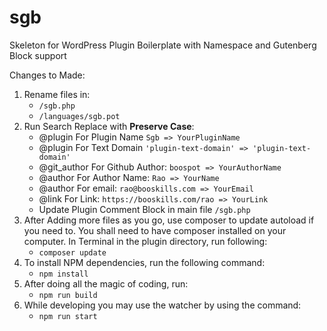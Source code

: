 # sgb
Skeleton for WordPress Plugin Boilerplate with Namespace and Gutenberg Block support


Changes to Made:

1. Rename files in:
    * `/sgb.php`
    * `/languages/sgb.pot`
2. Run Search Replace with **Preserve Case**:
    * @plugin For Plugin Name `Sgb => YourPluginName`
    * @plugin For Text Domain `'plugin-text-domain' => 'plugin-text-domain'`  
    * @git_author For Github Author: `boospot => YourAuthorName`
    * @author For Author Name: `Rao => YourName`
    * @author For email: `rao@booskills.com => YourEmail`
    * @link For Link: `https://booskills.com/rao => YourLink`
    * Update Plugin Comment Block in main file `/sgb.php`
3. After Adding more files as you go, use composer to update autoload if you need to. You shall need to have composer installed on your computer. In Terminal in the plugin directory, run following:
    *  `composer update`
4. To install NPM dependencies, run the following command:
   * `npm install`
5. After doing all the magic of coding, run:
   * `npm run build`
6. While developing you may use the watcher by using the command:
   * `npm run start`
